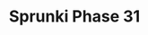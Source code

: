 ---
slug: sprunki-phase-31
title: Sprunki Phase 31
description: "Sprunki Phase 31 is an exciting online game. Play for free directly in your browser!"
icon: /images/popular_mods/Sprunki Phase 31.png
url: https://wowtbc.net/sprunkin/sprunki-phase31/index.html
previewImage: /images/popular_mods/Sprunki Phase 31.png
type: popular mods

# SEO配置
seo:
  title: "Sprunki Phase 31 - Play Free Online Game | Fun Browser Games"
  description: "Sprunki Phase 31 - Play this fun online game for free in your browser. No download required!"
  ogImage: "/images/popular_mods/Sprunki Phase 31.png"
  keywords: "sprunki-phase-31, online game, browser game, free game, popular mods game, play online"

videoUrls:
  - https://www.youtube.com/embed/example1
  - https://www.youtube.com/embed/example2

whyPlay:
  title: "Why Play Sprunki Phase 31?"
  items:
    - "Immersive Gameplay: Sprunki Phase 31 offers an engaging and immersive gaming experience that will keep you entertained for hours"
    - "Challenging Levels: Test your skills with increasingly difficult challenges and obstacles"
    - "Beautiful Graphics: Enjoy stunning visuals and smooth animations that bring the game world to life"
    - "Regular Updates: New content and features are added regularly to keep the game fresh and exciting"
    - "Free to Play: Experience all the fun without spending a penny"
    - "Community Features: Connect with other players, share strategies, and compete for high scores"
    - "Cross-Platform: Play on any device with a web browser, no downloads required"

features:
  title: "Key Features of Sprunki Phase 31"
  image: "/images/popular_mods/Sprunki Phase 31.png"
  items:
    - "Intuitive Controls: Easy to learn controls make Sprunki Phase 31 accessible for players of all skill levels"
    - "Multiple Game Modes: Enjoy various gameplay options that provide different challenges and experiences"
    - "Character Customization: Personalize your gaming experience with unique characters and items"
    - "Achievement System: Complete special tasks to earn rewards and recognition"
    - "Leaderboards: Compete with players worldwide and see who can achieve the highest scores"

characteristics:
  title: "Game Characteristics"
  image: "/images/popular_mods/Sprunki Phase 31.png"
  items:
    - "Genre: Popular mods game with elements of strategy and skill"
    - "Difficulty: Suitable for both casual gamers and those seeking a challenge"
    - "Play Time: Quick sessions or extended gameplay, depending on your preference"
    - "Art Style: Vibrant and engaging visuals that enhance the gaming experience"
    - "Sound Design: Immersive audio that complements the gameplay perfectly"

info: "Sprunki Phase 31 is an exciting online game that offers players a unique and engaging gaming experience. With its intuitive controls, stunning visuals, and challenging gameplay, Sprunki Phase 31 provides hours of entertainment for players of all ages and skill levels. Whether you're looking for a quick gaming session during a break or an extended play session, Sprunki Phase 31 delivers an immersive experience that will keep you coming back for more. The game features multiple levels of increasing difficulty, ensuring that players are constantly challenged as they progress. With regular updates adding new content and features, Sprunki Phase 31 remains fresh and exciting, providing endless entertainment options for its growing community of players."

howToPlayIntro: "Welcome to Sprunki Phase 31! This guide will walk you through the basics and help you master the game. Whether you're a beginner or looking to improve your skills, these tips and instructions will enhance your gaming experience."

howToPlaySteps:
  - title: "Getting Started"
    description: "Begin your Sprunki Phase 31 adventure by familiarizing yourself with the controls. Use your keyboard or mouse to navigate through the game interface. The tutorial will guide you through the basic mechanics and help you understand the objectives."
  - title: "Understanding the Objectives"
    description: "In Sprunki Phase 31, your main goal is to progress through levels by completing specific objectives. Each level presents unique challenges that require different strategies and approaches."
  - title: "Mastering the Controls"
    description: "Practice using the controls to improve your precision and reaction time. Sprunki Phase 31 requires quick reflexes and strategic thinking to overcome obstacles and defeat opponents."
  - title: "Utilizing Power-ups"
    description: "Collect power-ups throughout the game to enhance your abilities and overcome difficult challenges. Each power-up offers unique advantages that can be crucial for success."
  - title: "Developing Strategies"
    description: "As you progress in Sprunki Phase 31, develop effective strategies for different scenarios. Analyze patterns, anticipate challenges, and adapt your approach to maximize your performance."

faq:
  title: "Frequently Asked Questions about Sprunki Phase 31"
  items:
    - question: "Is Sprunki Phase 31 free to play?"
      answer: "Yes, Sprunki Phase 31 is completely free to play directly in your web browser. No downloads or purchases are required to enjoy the full game experience."
    - question: "Can I play Sprunki Phase 31 on mobile devices?"
      answer: "Yes, Sprunki Phase 31 is optimized for both desktop and mobile play. You can enjoy the game on any device with a web browser and internet connection."
    - question: "Are there any in-game purchases?"
      answer: "While Sprunki Phase 31 is free to play, there may be optional in-game purchases available for cosmetic items or additional features that don't affect core gameplay."
    - question: "How often is Sprunki Phase 31 updated?"
      answer: "The developers regularly update Sprunki Phase 31 with new content, features, and improvements based on player feedback and game performance."
    - question: "Can I play Sprunki Phase 31 offline?"
      answer: "Currently, Sprunki Phase 31 requires an internet connection to play as it's a browser-based online game."
    - question: "Is Sprunki Phase 31 suitable for children?"
      answer: "Yes, Sprunki Phase 31 is designed to be family-friendly and suitable for players of all ages."
    - question: "How do I report bugs or issues?"
      answer: "If you encounter any problems while playing Sprunki Phase 31, you can report them through the game's support page or contact the developers directly through their website."
    - question: "Still Have Questions?"
      answer: "If you have additional questions about Sprunki Phase 31 that aren't covered in this FAQ, please visit our support center or contact our customer service team for assistance."
---